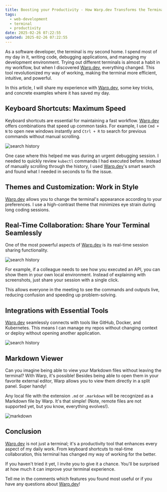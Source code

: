 ```yaml
---
title: Boosting your Productivity - How Warp.dev Transforms the Terminal Experience
tags:
  - web-development
  - terminal
  - productivity
date: 2025-02-26 07:22:55
updated: 2025-02-26 07:22:55
---
```


As a software developer, the terminal is my second home. I spend most of my day in it, writing code, debugging applications, and managing my development environment. Trying out different terminals is almost a habit in my workflow, but when I discovered [Warp.dev](https://www.warp.dev/), everything changed. This tool revolutionized my way of working, making the terminal more efficient, intuitive, and powerful.

In this article, I will share my experience with [Warp.dev](https://www.warp.dev/), some key tricks, and concrete examples where it has saved my day.

## Keyboard Shortcuts: Maximum Speed

Keyboard shortcuts are essential for maintaining a fast workflow. [Warp.dev](https://www.warp.dev/) offers combinations that speed up common tasks. For example, I use `Cmd + N` to open new windows instantly and `Ctrl + R` to search for previous commands without manual scrolling.

![search history](/posts/warp/search_63c7451eca.gif)

One case where this helped me was during an urgent debugging session. I needed to quickly review `kubectl` commands I had executed before. Instead of manually scrolling through the history, I used [Warp.dev](https://www.warp.dev/)'s smart search and found what I needed in seconds to fix the issue.

## Themes and Customization: Work in Style

[Warp.dev](https://www.warp.dev/) allows you to change the terminal's appearance according to your preferences. I use a high-contrast theme that minimizes eye strain during long coding sessions.

## Real-Time Collaboration: Share Your Terminal Seamlessly

One of the most powerful aspects of [Warp.dev](https://www.warp.dev/) is its real-time session sharing functionality.

![search history](/posts/warp/Session-Sharing.png)

For example, if a colleague needs to see how you executed an API, you can show them in your own local environment. Instead of explaining with screenshots, just share your session with a single click.

This allows everyone in the meeting to see the commands and outputs live, reducing confusion and speeding up problem-solving.

## Integrations with Essential Tools

[Warp.dev](https://www.warp.dev/) seamlessly connects with tools like GitHub, Docker, and Kubernetes. This means I can manage my repos without changing context or deploy without opening another application.

![search history](/posts/warp/docker.avif)

## Markdown Viewer

Can you imagine being able to view your Markdown files without leaving the terminal? With Warp, it's possible! Besides being able to open them in your favorite external editor, Warp allows you to view them directly in a split panel. Super handy!

Any local file with the extension `.md` or `.markdown` will be recognized as a Markdown file by Warp. It's that simple! (Note, remote files are not supported yet, but you know, everything evolves!).

![markdown](/posts/warp/markdown.gif)

## Conclusion

[Warp.dev](https://www.warp.dev/) is not just a terminal; it's a productivity tool that enhances every aspect of my daily work. From keyboard shortcuts to real-time collaboration, this terminal has changed my way of working for the better.

If you haven't tried it yet, I invite you to give it a chance. You'll be surprised at how much it can improve your terminal experience.

Tell me in the comments which features you found most useful or if you have any questions about [Warp.dev](https://www.warp.dev/)!
